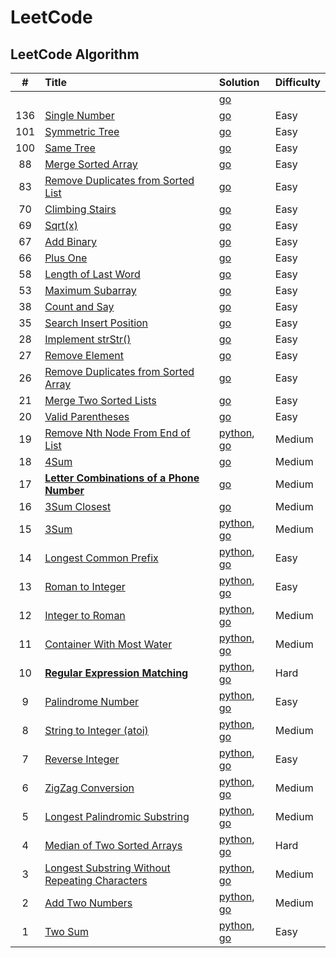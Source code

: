 # LeetCode

## LeetCode Algorithm

| # | Title | Solution | Difficulty |
| :-: | :-- | :-- | :-- |
|  | []() | [go](https://github.com/haokw/leetcode/tree/master/) |  |
| 136 | [Single Number](https://leetcode.com/problems/single-number/) | [go](https://github.com/haokw/leetcode/tree/master/algorithms/go/136-single-number/136-single-number.go) | Easy |
| 101 | [Symmetric Tree](https://leetcode.com/problems/symmetric-tree/) | [go](https://github.com/haokw/leetcode/tree/master/algorithms/go/101-symmetric-tree/101-symmetric-tree.go) | Easy |
| 100 | [Same Tree](https://leetcode.com/problems/same-tree/) | [go](https://github.com/haokw/leetcode/tree/master/algorithms/go/100-same-tree/100-same-tree.go) | Easy |
| 88 | [Merge Sorted Array](https://leetcode.com/problems/merge-sorted-array/) | [go](https://github.com/haokw/leetcode/tree/master/algorithms/go/88-merge-sorted-array/88-merge-sorted-array.go) | Easy |
| 83 | [Remove Duplicates from Sorted List](https://leetcode.com/problems/remove-duplicates-from-sorted-list/) | [go](https://github.com/haokw/leetcode/tree/master/algorithms/go/83-remove-duplicates-from-sorted-list/83-remove-duplicates-from-sorted-list.go) | Easy |
| 70 | [Climbing Stairs](https://leetcode.com/problems/climbing-stairs/) | [go](https://github.com/haokw/leetcode/tree/master/algorithms/go/70-climbing-stairs/70-climbing-stairs.go) | Easy |
| 69 | [Sqrt(x)](https://leetcode.com/problems/sqrtx/) | [go](https://github.com/haokw/leetcode/tree/master/algorithms/go/69-sqrtx/69-sqrtx.go) | Easy |
| 67 | [Add Binary](https://leetcode.com/problems/add-binary/) | [go](https://github.com/haokw/leetcode/tree/master/algorithms/go/67-add-binary/67-add-binary.go) | Easy |
| 66 | [Plus One](https://leetcode.com/problems/plus-one/) | [go](https://github.com/haokw/leetcode/tree/master/algorithms/go/66-plus-one/66-plus-one.go) | Easy |
| 58 | [Length of Last Word](https://leetcode.com/problems/length-of-last-word/) | [go](https://github.com/haokw/leetcode/tree/master/algorithms/go/58-length-of-last-word/58-length-of-last-word.go) | Easy |
| 53 | [Maximum Subarray](https://leetcode.com/problems/maximum-subarray/) | [go](https://github.com/haokw/leetcode/tree/master/algorithms/go/53-maximum-subarray/53-maximum-subarray.go) | Easy |
| 38 | [Count and Say](https://leetcode.com/problems/count-and-say/) | [go](https://github.com/haokw/leetcode/tree/master/algorithms/go/38-count-and-say/38-count-and-say.go) | Easy |
| 35 | [Search Insert Position](https://leetcode.com/problems/search-insert-position/) | [go](https://github.com/haokw/leetcode/tree/master/algorithms/go/35-search-insert-position/35-search-insert-position.go) | Easy |
| 28 | [Implement strStr()](https://leetcode.com/problems/implement-strstr/) | [go](https://github.com/haokw/leetcode/tree/master/algorithms/go/28-implement-strstr/28-implement-strstr.go) | Easy |
| 27 | [Remove Element](https://leetcode.com/problems/remove-element/) | [go](https://github.com/haokw/leetcode/tree/master/algorithms/go/27-remove-element/27-remove-element.go) | Easy |
| 26 | [Remove Duplicates from Sorted Array](https://leetcode.com/problems/remove-duplicates-from-sorted-array/) | [go](https://github.com/haokw/leetcode/tree/master/algorithms/go/26-remove-duplicates-from-sorted-array/26-remove-duplicates-from-sorted-array.go) | Easy |
| 21 | [Merge Two Sorted Lists](https://leetcode.com/problems/merge-two-sorted-lists/) | [go](https://github.com/haokw/leetcode/tree/master/algorithms/go/21-merge-two-sorted-lists/21-merge-two-sorted-lists.go) | Easy |
| 20 | [Valid Parentheses](https://leetcode.com/problems/valid-parentheses/) | [go](https://github.com/haokw/leetcode/tree/master/algorithms/go/20-valid-parentheses/20-valid-parentheses.go) | Easy |
| 19 | [Remove Nth Node From End of List](https://leetcode.com/problems/remove-nth-node-from-end-of-list/#/description) | [python](https://github.com/haokw/leetcode/tree/master/algorithms/python/removeNthNodeFromEndOfList/removeNthNodeFromEndOfList.py), [go](https://github.com/haokw/leetcode/tree/master/algorithms/go/19-remove-nth-node-from-end-of-list/19-remove-nth-node-from-end-of-list.go) | Medium |
| 18 | [4Sum](https://leetcode.com/problems/4sum/) | [go](https://github.com/haokw/leetcode/tree/master/algorithms/go/18-4sum/18-4sum.go) | Medium |
| 17 | [**Letter Combinations of a Phone Number**](https://leetcode.com/problems/letter-combinations-of-a-phone-number/) | [go](https://github.com/haokw/leetcode/tree/master/algorithms/go/17-letter-combinations-of-a-phone-number/17-letter-combinations-of-a-phone-number.go) | Medium |
| 16 | [3Sum Closest](https://leetcode.com/problems/3sum-closest/) | [go](https://github.com/haokw/leetcode/tree/master/algorithms/go/16-3sum-closest/16-3sum-closest.go) | Medium |
| 15 | [3Sum](https://leetcode.com/problems/3sum/#/description) | [python](https://github.com/haokw/leetcode/tree/master/algorithms/python/threeSum/threeSum.py), [go](https://github.com/haokw/leetcode/tree/master/algorithms/go/15-3sum/15-3sum.go) | Medium |
| 14 | [Longest Common Prefix](https://leetcode.com/problems/longest-common-prefix/#/description) | [python](https://github.com/haokw/leetcode/tree/master/algorithms/python/longestCommonPrefix/longestCommonPrefix.py), [go](https://github.com/haokw/leetcode/tree/master/algorithms/go/14-longest-common-prefix/14-longest-common-prefix.go) | Easy |
| 13 | [Roman to Integer](https://leetcode.com/problems/roman-to-integer/#/description) | [python](https://github.com/haokw/leetcode/tree/master/algorithms/python/romanToInteger/romanToInteger.py), [go](https://github.com/haokw/leetcode/tree/master/algorithms/go/13-roman-to-integer/13-roman-to-integer.go) | Easy |
| 12 | [Integer to Roman](https://leetcode.com/problems/integer-to-roman/#/description) | [python](https://github.com/haokw/leetcode/tree/master/algorithms/python/integerToRoman/integerToRoman.py), [go](https://github.com/haokw/leetcode/tree/master/algorithms/go/12-integer-to-roman/12-integer-to-roman.go) | Medium |
| 11 | [Container With Most Water](https://leetcode.com/problems/container-with-most-water/#/description) | [python](https://github.com/haokw/leetcode/tree/master/algorithms/python/containerWithMostWater/containerWithMostWater.py), [go](https://github.com/haokw/leetcode/tree/master/algorithms/go/11-container-with-most-water/11-container-with-most-water.go) | Medium |
| 10 | [**Regular Expression Matching**](https://leetcode.com/problems/regular-expression-matching/#/description) | [python](https://github.com/haokw/leetcode/tree/master/algorithms/python/regularExpressionMatching/regularExpressionMatching.py), [go](https://github.com/haokw/leetcode/tree/master/algorithms/go/10-regular-expression-matching/10-regular-expression-matching.go) | Hard |
| 9 | [Palindrome Number](https://leetcode.com/problems/palindrome-number/#/description) | [python](https://github.com/haokw/leetcode/tree/master/algorithms/python/palindromeNumber/palindromeNumber.py), [go](https://github.com/haokw/leetcode/tree/master/algorithms/go/9-palindrome-number/9-palindrome-number.go) | Easy |
| 8 | [String to Integer (atoi)](https://leetcode.com/problems/string-to-integer-atoi/#/description) | [python](https://github.com/haokw/leetcode/tree/master/algorithms/python/stringToIntegerAtoi/stringToIntegerAtoi.py), [go](https://github.com/haokw/leetcode/tree/master/algorithms/go/8-string-to-Integer-atoi/8-string-to-Integer-atoi.go) | Medium |
| 7 | [Reverse Integer](https://leetcode.com/problems/reverse-integer/#/description) | [python](https://github.com/haokw/leetcode/tree/master/algorithms/python/reverseInteger/reverseInteger.py), [go](https://github.com/haokw/leetcode/tree/master/algorithms/go/7-reverse-integer/7-reverse-integer.go) | Easy |
| 6 | [ZigZag Conversion](https://leetcode.com/problems/zigzag-conversion/#/description) | [python](https://github.com/haokw/leetcode/tree/master/algorithms/python/zigzagConversion/zigzagConversion.py), [go](https://github.com/haokw/leetcode/tree/master/algorithms/go/6-zigzag-conversion/6-zigzag-conversion.go) | Medium |
| 5 | [Longest Palindromic Substring](https://leetcode.com/problems/longest-palindromic-substring/#/description) | [python](https://github.com/haokw/leetcode/tree/master/algorithms/python/longestPalindromicSubstring/longestPalindromicSubstring.py), [go](https://github.com/haokw/leetcode/tree/master/algorithms/go/5-longest-palindromic-substring/5-longest-palindromic-substring.go) | Medium |
| 4 | [Median of Two Sorted Arrays](https://leetcode.com/problems/median-of-two-sorted-arrays/#/description) | [python](https://github.com/haokw/leetcode/tree/master/algorithms/python/medianOfTwoSortedArrays/medianOfTwoSortedArrays.py), [go](https://github.com/haokw/leetcode/tree/master/algorithms/go/4-median-of-two-sorted-arrays/4-median-of-two-sorted-arrays.go) | Hard |
| 3 | [Longest Substring Without Repeating Characters](https://leetcode.com/problems/longest-substring-without-repeating-characters/#/description) | [python](https://github.com/haokw/leetcode/tree/master/algorithms/python/longestSubstringWithoutRepeatingCharacters/longestSubstringWithoutRepeatingCharacters.py), [go](https://github.com/haokw/leetcode/algorithms/go/3-longest-substring-without-repeating-characters/3-longest-substring-without-repeating-characters.go) | Medium |
| 2 | [Add Two Numbers](https://leetcode.com/problems/add-two-numbers/#/description) | [python](https://github.com/haokw/leetcode/tree/master/algorithms/python/addTwoNumbers/addTwoNumbers.py), [go](https://github.com/haokw/leetcode/tree/master/algorithms/go/2-add-two-numbers/2-add-two-numbers.go) | Medium |
| 1 | [Two Sum](https://leetcode.com/problems/two-sum/#/description) | [python](https://github.com/haokw/leetcode/tree/master/algorithms/python/twoSum/twoSum.py), [go](https://github.com/haokw/leetcode/tree/master/algorithms/go/1-two-sun/1-two-sun.go) | Easy |
